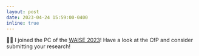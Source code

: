 ```yaml
---
layout: post
date: 2023-04-24 15:59:00-0400
inline: true
---
```


:man_technologist: I joined the PC of the [WAISE 2023](https://www.waise.org/committees)! Have a look at the CfP and consider submitting your research!